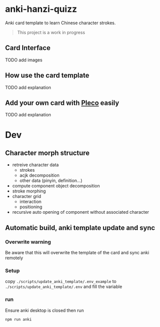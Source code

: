 # anki-hanzi-quizz

Anki card template to learn Chinese character strokes.

> This project is a work in progress

## Card Interface

TODO add images

## How use the card template

TODO add explanation

## Add your own card with [Pleco](https://play.google.com/store/apps/details?id=com.pleco.chinesesystem&pli=1) easily

TODO add explanation

# Dev

## Character morph structure

- retreive character data
  - strokes
  - acjk decomposition
  - other data (pinyin, definition...)
- compute component object decomposition
- stroke morphing
- character grid
  - interaction
  - positioning
- recursive auto opening of component without associated character

## Automatic build, anki template update and sync

### Overwrite warning

Be aware that this will overwrite the template of the card and sync anki remotely

### Setup

copy `./scripts/update_anki_template/.env_example` to `./scripts/update_anki_template/.env` and fill the variable

### run

Ensure anki desktop is closed then run

``` sh
npm run anki
```
